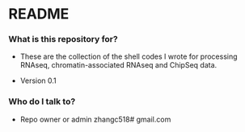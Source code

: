 # README #



### What is this repository for? ###
* These are the collection of the shell codes I wrote for processing RNAseq, chromatin-associated RNAseq and ChipSeq data. 

* Version 0.1 


### Who do I talk to? ###

* Repo owner or admin
zhangc518# gmail.com 